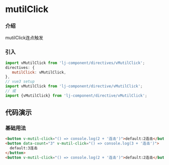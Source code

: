 # mutilClick

### 介绍

mutilClick连点触发

### 引入

```js
import vMutilClick from 'lj-component/directives/vMutilClick';
directives: {
   mutilClick: vMutilClick,
},
// vue3 setup
import vMutilClick from 'lj-component/directive/vMutilClick';
// 或
import {vMutilClick} from 'lj-component/directive/vMutilClick';
```

## 代码演示

### 基础用法

```html
<button v-mutil-click="() => console.log(2 + '连击')">default:2连击</button>
<button data-count="3" v-mutil-click="() => console.log(3 + '连击')">
  default:3连击
</button>
<button v-mutil-click="() => console.log(2 + '连击')">default:2连击</button>
```
